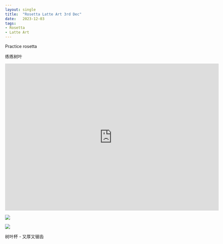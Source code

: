 ```yaml
---
layout: single
title:  "Rosetta Latte Art 3rd Dec"
date:   2023-12-03
tags:
- Rosetta
- Latte Art
---
```




Practice rosetta

练练树叶



<div class="embed-container">
  <iframe
      src="https://www.youtube.com/embed/geZurKGcgv8"
      width="700"
      height="480"
      frameborder="0"
      allowfullscreen="true">
  </iframe>
</div>



![](/assets/img/2023/12/03/IMG_0531.jpg)

![](/assets/img/2023/12/03/IMG_0536.jpg)

树叶杯 - 又厚又锯齿